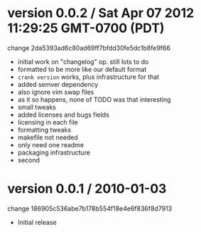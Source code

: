 
version 0.0.2 / Sat Apr 07 2012 11:29:25 GMT-0700 (PDT)
=======================================================
change 2da5393ad6c80ad69ff7bfdd30fe5dc1b8fe9f66

* initial work on "changelog" op.  still lots to do
* formatted to be more like our default format
* `crank version` works, plus infrastructure for that
* added semver dependency
* also ignore vim swap files
* as it so happens, none of TODO was that interesting
* small tweaks
* added licenses and bugs fields
* licensing in each file
* formatting tweaks
* makefile not needed
* only need one readme
* packaging infrastructure
* second


version 0.0.1 / 2010-01-03
==========================
change 186905c536abe7b178b554f18e4e6f836f8d7913

* Initial release

